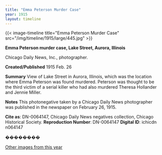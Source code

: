 ```yaml
---
title: "Emma Peterson Murder Case"
year: 1915
layout: timeline
---
```


{{< image-timeline title="Emma Peterson Murder Case" src="/img/timeline/1915/large/445.jpg" >}}


__**Emma Peterson murder case, Lake Street, Aurora, Illinois**__

Chicago Daily News, Inc., photographer.

**Created/Published**
1915 Feb. 26

**Summary**
View of Lake Street in Aurora, Illinois, which was the location where Emma Peterson was found murdered. Peterson was thought to be the third victim of a serial killer who had also murdered Theresa Hollander and Jennie Miller.

**Notes**
This photonegative taken by a Chicago Daily News photographer was published in the newspaper on February 26, 1915.

__Cite as__: DN-0064147, Chicago Daily News negatives collection, Chicago Historical Society.
__Reproduction Number__: DN-0064147
__Digital ID__: ichicdn n064147

��������   

[Other images from this year](/historical/timeline/1915)